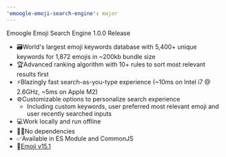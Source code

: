 ```yaml
---
'emoogle-emoji-search-engine': major
---
```


Emoogle Emoji Search Engine 1.0.0 Release

- 🗃️World's largest emoji keywords database with 5,400+ unique keywords for 1,872 emojis in ~200kb bundle size
- 🏆Advanced ranking algorithm with 10+ rules to sort most relevant results first
- ⚡Blazingly fast search-as-you-type experience (~10ms on Intel i7 @ 2.6GHz, ~5ms on Apple M2)
- ⚙️Customizable options to personalize search experience
  - Including custom keywords, user preferred most relevant emoji and user recently searched inputs
- 💻Work locally and run offline
- ⛓️‍💥No dependencies
- ✅Available in ES Module and CommonJS
- 🔖[Emoji v15.1](https://unicode.org/Public/emoji/15.1/emoji-test.txt)
